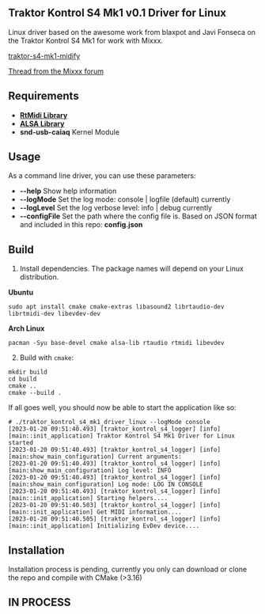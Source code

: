 ## Traktor Kontrol S4 Mk1 v0.1 Driver for Linux

Linux driver based on the awesome work from blaxpot and Javi Fonseca on the Traktor Kontrol S4 Mk1 for work with Mixxx.

[traktor-s4-mk1-midify](https://github.com/blaxpot/traktor-s4-mk1-midify)

[Thread from the Mixxx forum](https://mixxx.discourse.group/t/native-instruments-kontrol-s4-v0-1/11942)

## Requirements
- **[RtMidi Library](https://www.music.mcgill.ca/~gary/rtmidi/)**
- **[ALSA Library](https://www.alsa-project.org/wiki/Main_Page)**
- **snd-usb-caiaq** Kernel Module

## Usage

As a command line driver, you can use these parameters:
- **--help** Show help information
- **--logMode** Set the log mode: console | logfile (default) currently
- **--logLevel** Set the log verbose level: info | debug currently
- **--configFile** Set the path where the config file is. Based on JSON format and included in this repo: **config.json**

## Build
1. Install dependencies. The package names will depend on your Linux distribution.

**Ubuntu**
```
sudo apt install cmake cmake-extras libasound2 librtaudio-dev librtmidi-dev libevdev-dev
```

**Arch Linux**
```
pacman -Syu base-devel cmake alsa-lib rtaudio rtmidi libevdev
```

2. Build with `cmake`:
```
mkdir build
cd build
cmake ..
cmake --build .
```

If all goes well, you should now be able to start the application like so:
```
# ./traktor_kontrol_s4_mk1_driver_linux --logMode console
[2023-01-20 09:51:40.493] [traktor_kontrol_s4_logger] [info] [main::init_application] Traktor Kontrol S4 Mk1 Driver for Linux started
[2023-01-20 09:51:40.493] [traktor_kontrol_s4_logger] [info] [main:show_main_configuration] Current arguments:
[2023-01-20 09:51:40.493] [traktor_kontrol_s4_logger] [info] [main:show_main_configuration] Log level: INFO
[2023-01-20 09:51:40.493] [traktor_kontrol_s4_logger] [info] [main:show_main_configuration] Log mode: LOG IN CONSOLE
[2023-01-20 09:51:40.493] [traktor_kontrol_s4_logger] [info] [main::init_application] Starting helpers....
[2023-01-20 09:51:40.503] [traktor_kontrol_s4_logger] [info] [main::init_application] Get MIDI information....
[2023-01-20 09:51:40.505] [traktor_kontrol_s4_logger] [info] [main::init_application] Initializing EvDev device....
```

## Installation
Installation process is pending, currently you only can download or clone the repo and compile with CMake (>3.16)

## IN PROCESS
